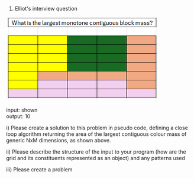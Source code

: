 1) Elliot's interview question

![alt text](image-1.png)

input: shown  
output: 10

i) Please create a solution to this problem in pseudo code, defining a close loop algorithm returning the area of the largest contiguous colour mass of generic NxM dimensions, as shown above.

ii) Please describe the structure of the input to your program (how are the grid and its constituents represented as an object) and any patterns used

iii) Please create a problem